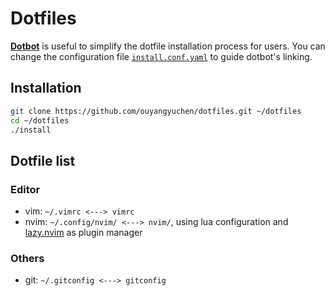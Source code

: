 # Dotfiles
[**Dotbot**](https://github.com/anishathalye/dotbot) is useful to simplify the dotfile installation process for users.
You can change the configuration file [`install.conf.yaml`](https://github.com/ouyangyuchen/dotfiles/blob/master/install.conf.yaml) to guide dotbot's linking.

## Installation
```sh
git clone https://github.com/ouyangyuchen/dotfiles.git ~/dotfiles
cd ~/dotfiles
./install
```

## Dotfile list
### Editor
- vim: `~/.vimrc <---> vimrc`
- nvim: `~/.config/nvim/ <---> nvim/`, using lua configuration and [lazy.nvim](https://github.com/folke/lazy.nvim) as plugin manager

### Others
- git: `~/.gitconfig <---> gitconfig`
